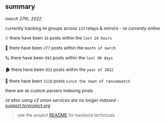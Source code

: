 
## summary
_march 27th, 2022_

currently tracking `94` groups across `133` relays & mirrors - _`50` currently online_

⏲ there have been `16` posts within the `last 24 hours`

🦈 there have been `277` posts within the `month of march`

🪐 there have been `892` posts within the `last 90 days`

🏚 there have been `832` posts within the `year of 2022`

🦕 there have been `3118` posts `since the dawn of ransomwatch`

there are `46` custom parsers indexing posts

_`20` sites using v2 onion services are no longer indexed - [support.torproject.org](https://support.torproject.org/onionservices/v2-deprecation/)_

> see the project [README](https://github.com/thetanz/ransomwatch#ransomwatch--) for backend technicals
